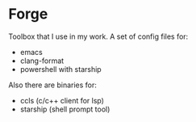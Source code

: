 # Forge

Toolbox that I use in my work. A set of config files for:
* emacs
* clang-format
* powershell with starship

Also there are binaries for:
* ccls (c/c++ client for lsp)
* starship (shell prompt tool)
